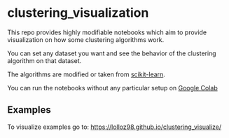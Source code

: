 # clustering_visualization
This repo provides highly modifiable notebooks which aim to provide visualization on how some clustering algorithms work.

You can set any dataset you want and see the behavior of the clustering algorithm on that dataset.

The algorithms are modified or taken from [scikit-learn](https://scikit-learn.org/stable/).

You can run the notebooks without any particular setup on [Google Colab](https://colab.research.google.com/)

## Examples
To visualize examples go to: https://lolloz98.github.io/clustering_visualize/
